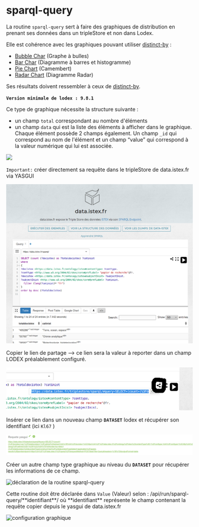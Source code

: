 # sparql-query

La routine `sparql-query` sert à faire des graphiques de distribution en prenant ses données dans un tripleStore et non dans Lodex.

Elle est cohérence avec les graphiques pouvant utiliser [distinct-by](distinctby.md) : 

* [Bubble Char](../../administration/modele/format/bubblechart.md) \(Graphe à bulles\)
* [Bar Char](../../administration/modele/format/distribution-charts/barchart.md) \(Diagramme à barres et histogramme\)
* [Pie Char t](../../administration/modele/format/distribution-charts/piechart.md) \(Camembert\) 
* [Radar Chart](../../administration/modele/format/distribution-charts/radarchart.md) \(Diagramme Radar\) 

Ses résultats doivent ressembler à ceux de [distinct-by](distinctby.md).

**`Version minimale de lodex : 9.8.1`**  


Ce type de graphique nécessite la structure suivante : 

* un champ `total` correspondant au nombre d'éléments
* un champ `data` qui est la liste des éléments à afficher dans le graphique. Chaque élément possède 2  champs également. Un champ `_id` qui correspond au nom de l'élément et un champ “value” qui correspond à la valeur numérique qui lui est associée.

![](https://lh6.googleusercontent.com/ExHZSAOegy9h1M8-MOszM8V42k4_zVSCfSm8HabpOxWRJvuZEwm-riHa2Kk9kcIwl1xCDNdRIEvUNTqLcnCKrkowwjLaS6VRzHwnR3Z0Ihzh8W40qUtwIP7e8BFsMv22MlhYkwqo)

`Important:` créer  directement sa requête dans le tripleStore de data.istex.fr via YASGUI 

![](../../.gitbook/assets/image%20%2822%29.png)

Copier le lien de partage --&gt; ce lien sera la valeur à reporter dans un champ LODEX préalablement configuré.

![copie du lien de partage](../../.gitbook/assets/image%20%2813%29.png)

Insérer ce lien dans un nouveau champ **`DATASET`** lodex et récupérer son identifiant \(ici `Kl67` \)

![requ&#xEA;te yasgui &#xE0; reporter dans un champ dataset](../../.gitbook/assets/image%20%2811%29.png)

Créer un autre champ type graphique au niveau du **`DATASET`** pour récupérer les informations de ce champ.

![d&#xE9;claration de la routine sparql-query](../../.gitbook/assets/image%20%282%29.png)

Cette routine doit être déclarée dans `Value` \(Valeur\) selon : /api/run/sparql-query/\*\*identifiant\*\*/ où \*\*identifiant\*\* représente le champ contenant la requête copier depuis le yasgui de data.istex.fr

![configuration graphique](../../.gitbook/assets/image%20%281%29.png)









